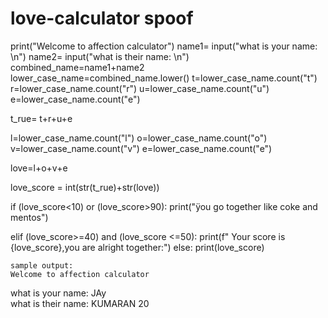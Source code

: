 # love-calculator spoof


print("Welcome to affection calculator")
name1= input("what is your name: \n")
name2= input("what is their name: \n")
combined_name=name1+name2
lower_case_name=combined_name.lower()
t=lower_case_name.count("t")
r=lower_case_name.count("r")
u=lower_case_name.count("u")
e=lower_case_name.count("e")

t_rue= t+r+u+e

l=lower_case_name.count("l")
o=lower_case_name.count("o")
v=lower_case_name.count("v")
e=lower_case_name.count("e")

love=l+o+v+e

love_score = int(str(t_rue)+str(love))

if (love_score<10) or (love_score>90):
    print("ÿou go together like coke and mentos")
    
elif (love_score>=40) and (love_score <=50):
 print(f" Your score is {love_score},you are alright together:") 
else:
    print(love_score)
    
    
    sample output:
    Welcome to affection calculator
what is your name: 
JAy  
what is their name: 
KUMARAN
20

    



